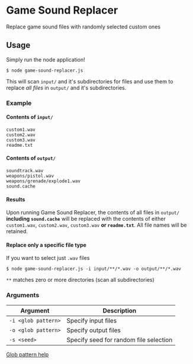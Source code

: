 # Game Sound Replacer

Replace game sound files with randomly selected custom ones

## Usage

Simply run the node application!
```shell
$ node game-sound-replacer.js
```

This will scan `input/` and it's subdirectories for files and use them to replace *all files* in `output/` and it's subdirectories.

### Example

#### Contents of `input/`
```
custom1.wav
custom2.wav
custom3.wav
readme.txt
```

#### Contents of `output/`
```
soundtrack.wav
weapons/pistol.wav
weapons/grenade/explode1.wav
sound.cache
```

#### Results

Upon running Game Sound Replacer, the contents of all files in `output/` **including `sound.cache`** will be replaced with the contents of either `custom1.wav`, `custom2.wav`, `custom3.wav` **or `readme.txt`**. All file names will be retained.

#### Replace only a specific file type

If you want to select just `.wav` files
```shell
$ node game-sound-replacer.js -i input/**/*.wav -o output/**/*.wav
```

`**` matches zero or more directories (scan all subdirectories)

### Arguments

 Argument | Description
--- | ---
`-i <glob pattern>` | Specify input files
`-o <glob pattern>` | Specify output files
`-s <seed>` | Specify seed for random file selection

[Glob pattern help](https://www.npmjs.com/package/glob#glob-primer)